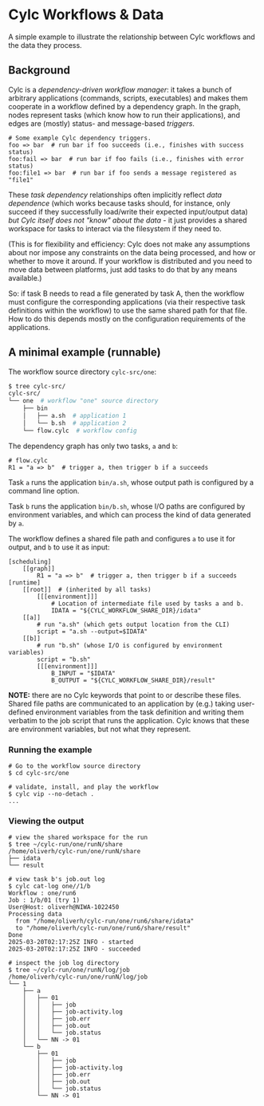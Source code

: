# Cylc Workflows &amp; Data

A simple example to illustrate the relationship between Cylc workflows and the
data they process.

## Background

Cylc is a *dependency-driven workflow manager*: it takes a bunch of arbitrary
applications (commands, scripts, executables) and makes them cooperate in a
workflow defined by a dependency graph. In the graph, nodes represent tasks
(which know how to run their applications), and edges are (mostly) status-
and message-based *triggers*.

```cylc
# Some example Cylc dependency triggers.
foo => bar  # run bar if foo succeeds (i.e., finishes with success status)
foo:fail => bar  # run bar if foo fails (i.e., finishes with error status)
foo:file1 => bar  # run bar if foo sends a message registered as "file1"
```

These *task dependency* relationships often implicitly reflect *data dependence*
(which works because tasks should, for instance, only succeed if they
successfully load/write their expected input/output data) *but Cylc itself
does not "know" about the data* - it just provides a shared workspace for
tasks to interact via the filesystem if they need to.

(This is for flexibility and efficiency: Cylc does not make any assumptions
about nor impose any constraints on the data being processed, and how or
whether to move it around. If your workflow is distributed and you need to
move data between platforms, just add tasks to do that by any means available.)

So: if task B needs to read a file generated by task A, then the workflow
must configure the corresponding applications (via their respective task
definitions within the workflow) to use the same shared path for that
file. How to do this depends mostly on the configuration requirements of
the applications.

## A minimal example (runnable)

The workflow source directory `cylc-src/one`:

```bash
$ tree cylc-src/
cylc-src/
└── one  # workflow "one" source directory
    ├── bin
    │   ├── a.sh  # application 1
    │   └── b.sh  # application 2
    └── flow.cylc  # workflow config
```

The dependency graph has only two tasks, `a` and `b`:

```cylc
# flow.cylc
R1 = "a => b"  # trigger a, then trigger b if a succeeds
```

Task `a` runs the application `bin/a.sh`, whose output path is configured
by a command line option.

Task `b` runs the application `bin/b.sh`, whose I/O paths are configured by
environment variables, and which can process the kind of data generated by `a`.

The workflow defines a shared file path and configures `a` to use it for
output, and `b` to use it as input:

```cylc
[scheduling]
    [[graph]]
        R1 = "a => b"  # trigger a, then trigger b if a succeeds
[runtime]
    [[root]]  # (inherited by all tasks)
        [[[environment]]]
            # Location of intermediate file used by tasks a and b.
            IDATA = "${CYLC_WORKFLOW_SHARE_DIR}/idata"
    [[a]]
        # run "a.sh" (which gets output location from the CLI)
        script = "a.sh --output=$IDATA"
    [[b]]
        # run "b.sh" (whose I/O is configured by environment variables)
        script = "b.sh"
        [[[environment]]]
            B_INPUT = "$IDATA"
            B_OUTPUT = "${CYLC_WORKFLOW_SHARE_DIR}/result"
```

**NOTE:** there are no Cylc keywords that point to or describe these files.
Shared file paths are communicated to an application by (e.g.) taking
user-defined environment variables from the task definition and writing
them verbatim to the job script that runs the application. Cylc knows that
these are environment variables, but not what they represent.

### Running the example

```console
# Go to the workflow source directory
$ cd cylc-src/one

# validate, install, and play the workflow
$ cylc vip --no-detach .
...
```

### Viewing the output

```console
# view the shared workspace for the run
$ tree ~/cylc-run/one/runN/share
/home/oliverh/cylc-run/one/runN/share
├── idata
└── result

# view task b's job.out log
$ cylc cat-log one//1/b
Workflow : one/run6
Job : 1/b/01 (try 1)
User@Host: oliverh@NIWA-1022450
Processing data
  from "/home/oliverh/cylc-run/one/run6/share/idata"
  to "/home/oliverh/cylc-run/one/run6/share/result"
Done
2025-03-20T02:17:25Z INFO - started
2025-03-20T02:17:25Z INFO - succeeded

# inspect the job log directory
$ tree ~/cylc-run/one/runN/log/job
/home/oliverh/cylc-run/one/runN/log/job
└── 1
    ├── a
    │   ├── 01
    │   │   ├── job
    │   │   ├── job-activity.log
    │   │   ├── job.err
    │   │   ├── job.out
    │   │   └── job.status
    │   └── NN -> 01
    └── b
        ├── 01
        │   ├── job
        │   ├── job-activity.log
        │   ├── job.err
        │   ├── job.out
        │   └── job.status
        └── NN -> 01

```
